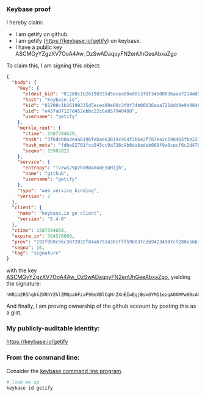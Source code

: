 ### Keybase proof

I hereby claim:

  * I am getify on github.
  * I am getify (https://keybase.io/getify) on keybase.
  * I have a public key ASCMGyYZgzXV7OoA4Aw_DzSwADaqpyFN2enUhGeeAbxaZgo

To claim this, I am signing this object:

```json
{
  "body": {
    "key": {
      "eldest_kid": "01208c1b26198335d5ecea00e00c3f0f34b00036aaa7214dd9e9d484679e01bc5a660a",
      "host": "keybase.io",
      "kid": "01208c1b26198335d5ecea00e00c3f0f34b00036aaa7214dd9e9d484679e01bc5a660a",
      "uid": "e437a07127d452ebbc22c8a857940400",
      "username": "getify"
    },
    "merkle_root": {
      "ctime": 1587344629,
      "hash": "3f6deb0a3e4a8196febae63819c954f2b642f787ea2c598465fbe22376b437a8ed2c245e26be88e9b98f79d96bc1576612ff76ebbf590ace960b30f89962553a",
      "hash_meta": "fdbe82701fca545cc9a726c9b6dabadeb089f9a0cecf6c2d479ee464245d6a80",
      "seqno": 15982822
    },
    "service": {
      "entropy": "TvzwS29pzheRm4no8ESUHijh",
      "name": "github",
      "username": "getify"
    },
    "type": "web_service_binding",
    "version": 2
  },
  "client": {
    "name": "keybase.io go client",
    "version": "5.4.0"
  },
  "ctime": 1587344658,
  "expire_in": 504576000,
  "prev": "192f9b9c56c3872032f04a6751430cfff59b037cdb94234907cf280e56b78be5",
  "seqno": 16,
  "tag": "signature"
}
```

with the key [ASCMGyYZgzXV7OoA4Aw_DzSwADaqpyFN2enUhGeeAbxaZgo](https://keybase.io/getify), yielding the signature:

```
hKRib2R5hqhkZXRhY2hlZMOpaGFzaF90eXBlCqNrZXnEIwEgjBsmGYM11ezqAOAMPw80sAA2qqchTdnp1IRnngG8WmYKp3BheWxvYWTESpcCEMQgGS+bnFbDhyAy8EpnUUMM//WbA3zblCNJB88oDla3i+XEIEk5Ug0sAQs5eE1phkeCl4kxxUCmDe18RCLhcBkR8txrAgHCo3NpZ8RAwkAk/Y4+PimCLyTYl//I3h0GX6aY+D1syCPhDBY1rFFjThJvfhPU8IycLudMEhAXzyW12W7Jwk66RMwvOM1NCKhzaWdfdHlwZSCkaGFzaIKkdHlwZQildmFsdWXEIMtm0ANNfn5J6HtBBqeqSddo+ab321SNmmLN/QcoyQ4zo3RhZ80CAqd2ZXJzaW9uAQ==

```

And finally, I am proving ownership of the github account by posting this as a gist.

### My publicly-auditable identity:

https://keybase.io/getify

### From the command line:

Consider the [keybase command line program](https://keybase.io/download).

```bash
# look me up
keybase id getify
```